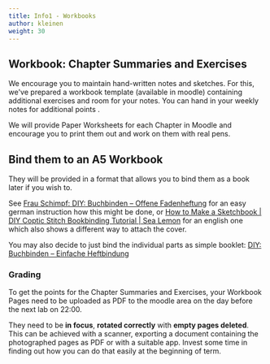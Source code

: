 ```yaml
---
title: Info1 - Workbooks
author: kleinen
weight: 30
---
```


## Workbook: Chapter Summaries and Exercises

We encourage you to maintain hand-written notes and sketches. For this, we've prepared
a workbook template (available in moodle) containing additional exercises and room for your notes.
You can hand in your weekly notes for additional points .

We will provide Paper Worksheets for each Chapter in Moodle and encourage you to print
them out and work on them with real pens.

## Bind them to an A5 Workbook

They will be provided in a format that allows you to bind them as a book
later if you wish to.

See [Frau Schimpf: DIY: Buchbinden – Offene Fadenheftung](https://www.youtube.com/watch?v=s5iMJxdN5KE)
for an easy german instruction how this might be done, or
[How to Make a Sketchbook | DIY Coptic Stitch Bookbinding Tutorial | Sea Lemon](https://www.youtube.com/watch?v=S2FRKbQI2kY&t=307s) for
an english one which also shows a different way to attach the cover.

You may also decide to just bind the individual parts as simple booklet: [DIY: Buchbinden – Einfache Heftbindung](https://www.youtube.com/watch?v=W1DdJa9XHeI)

### Grading

To get the points for the Chapter Summaries and Exercises, your Workbook Pages
need to be uploaded as PDF to the moodle area on the day before the next lab on 22:00.

They need to be **in focus**, **rotated correctly** with **empty pages deleted**.
This can be achieved with a scanner, exporting a document containing the
photographed pages as PDF or with a suitable app. Invest some time in finding
out how you can do that easily at the beginning of term.
